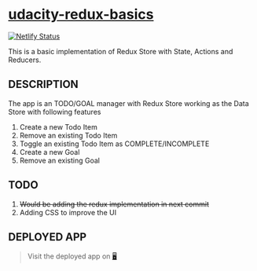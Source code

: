 # [udacity-redux-basics](https://redux-todo-goal.netlify.app/)

[![Netlify Status](https://api.netlify.com/api/v1/badges/c63cc15f-21b5-4818-a1d3-3cf60359b6e9/deploy-status)](https://app.netlify.com/sites/redux-todo-goal/deploys)

This is a basic implementation of Redux Store with State, Actions and Reducers.

## DESCRIPTION

The app is an TODO/GOAL manager with Redux Store working as the Data Store with following features

1. Create a new Todo Item
2. Remove an existing Todo Item
3. Toggle an existing Todo Item as COMPLETE/INCOMPLETE
4. Create a new Goal
5. Remove an existing Goal

## TODO

1.  ~~Would be adding the redux implementation in next commit~~
2.  Adding CSS to improve the UI

## DEPLOYED APP

> Visit the deployed app on [🖥](https://redux-todo-goal.netlify.app/)

